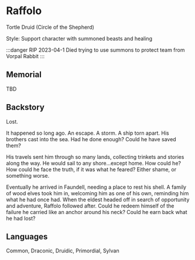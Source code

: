 # Raffolo

Tortle Druid (Circle of the Shepherd)

Style: Support character with summoned beasts and healing

:::danger RIP 2023-04-1
Died trying to use summons to protect team from Vorpal Rabbit
:::

## Memorial
TBD

## Backstory

Lost.

It happened so long ago. An escape. A storm. A ship torn apart. His brothers cast into the sea. Had he done enough? Could he have saved them?

His travels sent him through so many lands, collecting trinkets and stories along the way. He would sail to any shore...except home. How could he? How could he face the truth, if it was what he feared? Either shame, or something worse.

Eventually he arrived in Faundell, needing a place to rest his shell. A family of wood elves took him in, welcoming him as one of his own, reminding him what he had once had. When the eldest headed off in search of opportunity and adventure, Raffolo followed after. Could he redeem himself of the failure he carried like an anchor around his neck? Could he earn back what he had lost?

## Languages
Common, Draconic, Druidic, Primordial, Sylvan
